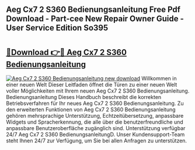 ## Aeg Cx7 2 S360 Bedienungsanleitung Free Pdf Download - Part-cee New Repair Owner Guide - User Service Edition So395

# <h2><a href="http://df59om.blite.top/?on=Aeg+Cx7+2+S360+Bedienungsanleitung">🔗Download 👉🔴 Aeg Cx7 2 S360 Bedienungsanleitung</a></h2>

[![Aeg Cx7 2 S360 Bedienungsanleitung new download](https://i.imgur.com/lujVjoI.png)](http://df59om.blite.top/?on=Aeg+Cx7+2+S360+Bedienungsanleitung)
Willkommen in einer neuen Welt Dieser Leitfaden öffnet die Türen zu einer neuen Welt voller Möglichkeiten mit Ihrem neuen Aeg Cx7 2 S360 Bedienungsanleitung. Bedienungsanleitung Dieses Handbuch beschreibt die korrekten Betriebsverfahren für Ihr neues Aeg Cx7 2 S360 Bedienungsanleitung. Zu den erweiterten Funktionen von Aeg Cx7 2 S360 Bedienungsanleitung gehören mehrsprachige Unterstützung, Echtzeitübersetzung, anpassbare Widgets und Spracherkennung, die alle über die benutzerfreundliche und anpassbare Benutzeroberfläche zugänglich sind. Unterstützung verfügbar 24/7 Aeg Cx7 2 S360 BedienungsanleitungD. Unser Kundensupport-Team steht Ihnen 24/7 zur Verfügung, um Sie bei allen Anfragen zu unterstützen.

